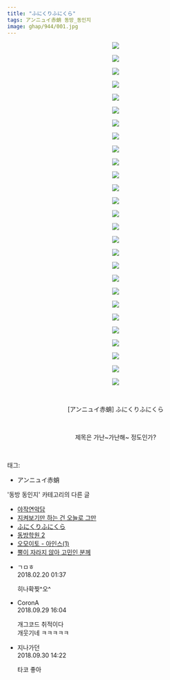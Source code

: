 ```yaml
---
title: "ふにくりふにくら"
tags: アンニュイ赤蛸 동방_동인지
image: ghap/944/001.jpg
---
```

<div class="article">
<p style="text-align: center; clear: none; float: none;"><img src="{{ site.nasurl }}/ghap/944/001.jpg"/></p>
<p style="text-align: center; clear: none; float: none;"><img src="{{ site.nasurl }}/ghap/944/002.jpg"/></p>
<p style="text-align: center; clear: none; float: none;"><img src="{{ site.nasurl }}/ghap/944/003.jpg"/></p>
<p style="text-align: center; clear: none; float: none;"><img src="{{ site.nasurl }}/ghap/944/004.jpg"/></p>
<p style="text-align: center; clear: none; float: none;"><img src="{{ site.nasurl }}/ghap/944/005.jpg"/></p>
<p style="text-align: center; clear: none; float: none;"><img src="{{ site.nasurl }}/ghap/944/006.jpg"/></p>
<p style="text-align: center; clear: none; float: none;"><img src="{{ site.nasurl }}/ghap/944/007.jpg"/></p>
<p style="text-align: center; clear: none; float: none;"><img src="{{ site.nasurl }}/ghap/944/008.jpg"/></p>
<p style="text-align: center; clear: none; float: none;"><img src="{{ site.nasurl }}/ghap/944/009.jpg"/></p>
<p style="text-align: center; clear: none; float: none;"><img src="{{ site.nasurl }}/ghap/944/010.jpg"/></p>
<p style="text-align: center; clear: none; float: none;"><img src="{{ site.nasurl }}/ghap/944/011.jpg"/></p>
<p style="text-align: center; clear: none; float: none;"><img src="{{ site.nasurl }}/ghap/944/012.jpg"/></p>
<p style="text-align: center; clear: none; float: none;"><img src="{{ site.nasurl }}/ghap/944/013.jpg"/></p>
<p style="text-align: center; clear: none; float: none;"><img src="{{ site.nasurl }}/ghap/944/014.jpg"/></p>
<p style="text-align: center; clear: none; float: none;"><img src="{{ site.nasurl }}/ghap/944/015.jpg"/></p>
<p style="text-align: center; clear: none; float: none;"><img src="{{ site.nasurl }}/ghap/944/016.jpg"/></p>
<p style="text-align: center; clear: none; float: none;"><img src="{{ site.nasurl }}/ghap/944/017.jpg"/></p>
<p style="text-align: center; clear: none; float: none;"><img src="{{ site.nasurl }}/ghap/944/018.jpg"/></p>
<p style="text-align: center; clear: none; float: none;"><img src="{{ site.nasurl }}/ghap/944/019.jpg"/></p>
<p style="text-align: center; clear: none; float: none;"><img src="{{ site.nasurl }}/ghap/944/020.jpg"/></p>
<p style="text-align: center; clear: none; float: none;"><img src="{{ site.nasurl }}/ghap/944/021.jpg"/></p>
<p style="text-align: center; clear: none; float: none;"><img src="{{ site.nasurl }}/ghap/944/022.jpg"/></p>
<p style="text-align: center; clear: none; float: none;"><img src="{{ site.nasurl }}/ghap/944/023.jpg"/></p>
<p style="text-align: center; clear: none; float: none;"><img src="{{ site.nasurl }}/ghap/944/024.jpg"/></p>
<p style="text-align: center; clear: none; float: none;"><img src="{{ site.nasurl }}/ghap/944/025.jpg"/></p>
<p style="text-align: center; clear: none; float: none;"><img src="{{ site.nasurl }}/ghap/944/026.jpg"/></p>
<p style="text-align: center; clear: none; float: none;"><img src="{{ site.nasurl }}/ghap/944/027.jpg"/></p>
<p style="text-align: center; clear: none; float: none;"><br/></p>
<p style="text-align: center; clear: none; float: none;">[アンニュイ赤蛸] ふにくりふにくら</p>
<p style="text-align: center; clear: none; float: none;"><br/></p>
<p style="text-align: center; clear: none; float: none;">제목은 가난~가난해~ 정도인가?</p>
<p><br/></p>
</div><div class="tagTrail">
<p>태그: </p>
<ul>
<li>アンニュイ赤蛸</li>
</ul>
</div><div class="another">
<p>'동방 동인지' 카테고리의 다른 글</p>
<ul>
<li><a href="/2016-07-20-ghap_947">야작연악담</a></li>
<li><a href="/2016-07-20-ghap_945">지켜보기만 하는 건 오늘로 그만</a></li>
<li><a href="/2016-07-20-ghap_944">ふにくりふにくら</a></li>
<li><a href="/2016-07-20-ghap_943">동방학원 2</a></li>
<li><a href="/2016-07-20-ghap_942">오모이토 - 아인스(1)</a></li>
<li><a href="/2016-07-19-ghap_941">뿔이 자라지 않아 고민인 분께</a></li>
</ul>
</div><div class="cb_module cb_fluid">
<div class="cb_wrt cb_profile">
<div class="comment">
<ul>
<li class="cb_thumb_off" id="comment15202888">
<div class="cb_comment_area">
<div class="cb_info_area">
<div class="cb_section">
<span class="cb_nick_name">ㄱㅁㅎ</span>
</div>
<div class="cb_section">
<span class="cb_date">2018.02.20 01:37 </span>
</div>
</div>
<div class="cb_dsc_comment">
<p class="cb_dsc">
											히나확찢^오^
										</p>
</div>
</div></li>
<li class="cb_thumb_off" id="comment15341779">
<div class="cb_comment_area">
<div class="cb_info_area">
<div class="cb_section">
<span class="cb_nick_name">CoronA</span>
</div>
<div class="cb_section">
<span class="cb_date">2018.09.29 16:04 </span>
</div>
</div>
<div class="cb_dsc_comment">
<p class="cb_dsc">
											개그코드 취적이다<br/>
개웃기네 ㅋㅋㅋㅋㅋ
										</p>
</div>
</div></li>
<li class="cb_thumb_off" id="comment15342279">
<div class="cb_comment_area">
<div class="cb_info_area">
<div class="cb_section">
<span class="cb_nick_name">지나가던</span>
</div>
<div class="cb_section">
<span class="cb_date">2018.09.30 14:22 </span>
</div>
</div>
<div class="cb_dsc_comment">
<p class="cb_dsc">
											타코 좋아
										</p>
</div>
</div></li>
</ul>
</div>
</div><!-- commentList close -->
</div>